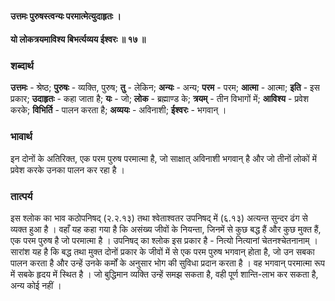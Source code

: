 #### उत्तमः पुरुषस्त्वन्यः परमात्मेत्युदाहृतः ।
#### यो लोकत्रयमाविश्य बिभर्त्यव्यय ईश्वरः ॥ १७ ॥

### शब्दार्थ

**उत्तमः** - श्रेष्ठ; **पुरुषः** - व्यक्ति, पुरुष; **तु** - लेकिन; **अन्यः** - अन्य; **परम** - परम; **आत्मा** - आत्मा; **इति** - इस प्रकार; **उदाहृतः** - कहा जाता है; **यः** - जो; **लोक** - ब्रह्माण्ड के; **त्रयम्** - तीन विभागों में; **आविश्य** - प्रवेश करके; **विभिर्ति** - पालन करता है; **अव्ययः** - अविनाशी; **ईश्वरः** - भगवान् ।

### भावार्थ

इन दोनों के अतिरिक्त, एक परम पुरुष परमात्मा है, जो साक्षात् अविनाशी भगवान् है और जो तीनों लोकों में प्रवेश करके उनका पालन कर रहा है ।

### तात्पर्य

इस श्लोक का भाव कठोपनिषद् (२.२.१३) तथा श्वेताश्वतर उपनिषद् में (६.१३) अत्यन्त सुन्दर ढंग से व्यक्त हुआ है । वहाँ यह कहा गया है कि असंख्य जीवों के नियन्ता, जिनमें से कुछ बद्ध हैं और कुछ मुक्त हैं, एक परम पुरुष है जो परमात्मा है । उपनिषद् का श्लोक इस प्रकार है - नित्यो नित्यानां चेतनश्चेतनानाम् । सारांश यह है कि बद्ध तथा मुक्त दोनों प्रकार के जीवों में से एक परम पुरुष भगवान् होता है, जो उन सबका पालन करता है और उन्हें उनके कर्मों के अनुसार भोग की सुविधा प्रदान करता है । वह भगवान् परमात्मा रूप में सबके हृदय में स्थित है । जो बुद्धिमान व्यक्ति उन्हें समझ सकता है, वही पूर्ण शान्ति-लाभ कर सकता है, अन्य कोई नहीं ।